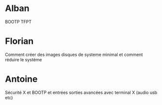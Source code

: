 # Alban
BOOTP TFPT

# Florian
Comment créer des images disques de systeme minimal et comment réduire le système

# Antoine
Sécurité X et BOOTP et entrées sorties avancées avec terminal X (audio usb etc)

